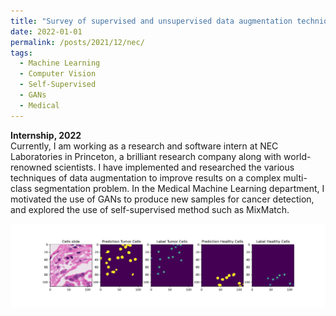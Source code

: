 ```yaml
---
title: "Survey of supervised and unsupervised data augmentation techniques in cancer cell nucleus detection for Deep Learning"
date: 2022-01-01
permalink: /posts/2021/12/nec/
tags:
  - Machine Learning
  - Computer Vision
  - Self-Supervised
  - GANs
  - Medical
---
```


**Internship, 2022**<br> Currently, I am working as a research and software intern at NEC Laboratories in Princeton, a brilliant research company along with world-renowned scientists. I have implemented and researched the various techniques of data augmentation to improve results on a complex multi-class segmentation problem. In the Medical Machine Learning department, I motivated the use of GANs to produce new samples for cancer detection, and explored the use of self-supervised method such as MixMatch.

<img src='/images/cell.png'>

